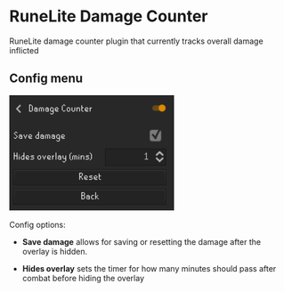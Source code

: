 # RuneLite Damage Counter
RuneLite damage counter plugin that currently tracks overall damage inflicted

## Config menu
<img src="img/config.png"/>

Config options:
- **Save damage**  allows for saving or resetting the damage after the overlay is hidden.

- **Hides overlay** sets the timer for how many minutes should pass after combat before hiding the overlay
